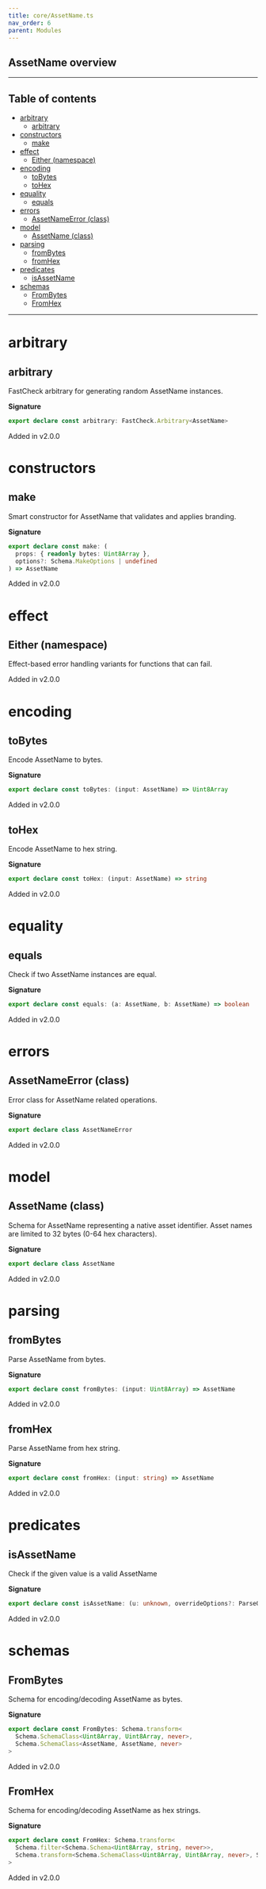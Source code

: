 ```yaml
---
title: core/AssetName.ts
nav_order: 6
parent: Modules
---
```


## AssetName overview

---

<h2 class="text-delta">Table of contents</h2>

- [arbitrary](#arbitrary)
  - [arbitrary](#arbitrary-1)
- [constructors](#constructors)
  - [make](#make)
- [effect](#effect)
  - [Either (namespace)](#either-namespace)
- [encoding](#encoding)
  - [toBytes](#tobytes)
  - [toHex](#tohex)
- [equality](#equality)
  - [equals](#equals)
- [errors](#errors)
  - [AssetNameError (class)](#assetnameerror-class)
- [model](#model)
  - [AssetName (class)](#assetname-class)
- [parsing](#parsing)
  - [fromBytes](#frombytes)
  - [fromHex](#fromhex)
- [predicates](#predicates)
  - [isAssetName](#isassetname)
- [schemas](#schemas)
  - [FromBytes](#frombytes-1)
  - [FromHex](#fromhex-1)

---

# arbitrary

## arbitrary

FastCheck arbitrary for generating random AssetName instances.

**Signature**

```ts
export declare const arbitrary: FastCheck.Arbitrary<AssetName>
```

Added in v2.0.0

# constructors

## make

Smart constructor for AssetName that validates and applies branding.

**Signature**

```ts
export declare const make: (
  props: { readonly bytes: Uint8Array },
  options?: Schema.MakeOptions | undefined
) => AssetName
```

Added in v2.0.0

# effect

## Either (namespace)

Effect-based error handling variants for functions that can fail.

Added in v2.0.0

# encoding

## toBytes

Encode AssetName to bytes.

**Signature**

```ts
export declare const toBytes: (input: AssetName) => Uint8Array
```

Added in v2.0.0

## toHex

Encode AssetName to hex string.

**Signature**

```ts
export declare const toHex: (input: AssetName) => string
```

Added in v2.0.0

# equality

## equals

Check if two AssetName instances are equal.

**Signature**

```ts
export declare const equals: (a: AssetName, b: AssetName) => boolean
```

Added in v2.0.0

# errors

## AssetNameError (class)

Error class for AssetName related operations.

**Signature**

```ts
export declare class AssetNameError
```

Added in v2.0.0

# model

## AssetName (class)

Schema for AssetName representing a native asset identifier.
Asset names are limited to 32 bytes (0-64 hex characters).

**Signature**

```ts
export declare class AssetName
```

Added in v2.0.0

# parsing

## fromBytes

Parse AssetName from bytes.

**Signature**

```ts
export declare const fromBytes: (input: Uint8Array) => AssetName
```

Added in v2.0.0

## fromHex

Parse AssetName from hex string.

**Signature**

```ts
export declare const fromHex: (input: string) => AssetName
```

Added in v2.0.0

# predicates

## isAssetName

Check if the given value is a valid AssetName

**Signature**

```ts
export declare const isAssetName: (u: unknown, overrideOptions?: ParseOptions | number) => u is AssetName
```

Added in v2.0.0

# schemas

## FromBytes

Schema for encoding/decoding AssetName as bytes.

**Signature**

```ts
export declare const FromBytes: Schema.transform<
  Schema.SchemaClass<Uint8Array, Uint8Array, never>,
  Schema.SchemaClass<AssetName, AssetName, never>
>
```

Added in v2.0.0

## FromHex

Schema for encoding/decoding AssetName as hex strings.

**Signature**

```ts
export declare const FromHex: Schema.transform<
  Schema.filter<Schema.Schema<Uint8Array, string, never>>,
  Schema.transform<Schema.SchemaClass<Uint8Array, Uint8Array, never>, Schema.SchemaClass<AssetName, AssetName, never>>
>
```

Added in v2.0.0
